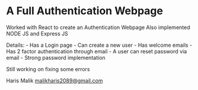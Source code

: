 # A Full Authentication Webpage

Worked with React to create an Authentication Webpage
Also implemented NODE JS and Express JS

Details:
    - Has a Login page
    - Can create a new user
    - Has welcome emails
    - Has 2 factor authentication through email
    - A user can reset password via email
    - Strong password implementation

Still working on fixing some errors

Haris Malik
malikharis2089@gmail.com